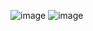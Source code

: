 ![image](https://user-images.githubusercontent.com/68144687/163138631-5a8d22c3-1715-44bf-b724-e1b8b36e911d.png)
![image](https://user-images.githubusercontent.com/68144687/163138640-93719ad1-07eb-45f7-a903-adf775c2f6b2.png)
